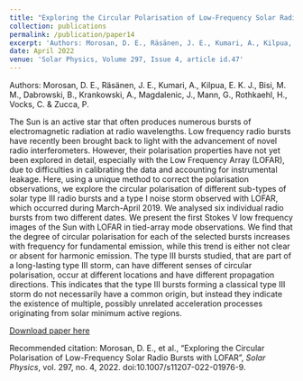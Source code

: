 ```yaml
---
title: "Exploring the Circular Polarisation of Low-Frequency Solar Radio Bursts with LOFAR "
collection: publications
permalink: /publication/paper14
excerpt: 'Authors: Morosan, D. E., Räsänen, J. E., Kumari, A., Kilpua, E. K. J., Bisi, M. M., Dabrowski, B., Krankowski, A., Magdalenic, J., Mann, G., Rothkaehl, H., Vocks, C. & Zucca, P.'
date: April 2022
venue: 'Solar Physics, Volume 297, Issue 4, article id.47'
---
```


Authors: Morosan, D. E., Räsänen, J. E., Kumari, A., Kilpua, E. K. J., Bisi, M. M., Dabrowski, B., Krankowski, A., Magdalenic, J., Mann, G., Rothkaehl, H., Vocks, C. & Zucca, P.

 The Sun is an active star that often produces numerous bursts of electromagnetic radiation at radio wavelengths. Low frequency radio bursts have recently been brought back to light with the advancement of novel radio interferometers. However, their polarisation properties have not yet been explored in detail, especially with the Low Frequency Array (LOFAR), due to difficulties in calibrating the data and accounting for instrumental leakage. Here, using a unique method to correct the polarisation observations, we explore the circular polarisation of different sub-types of solar type III radio bursts and a type I noise storm observed with LOFAR, which occurred during March-April 2019. We analysed six individual radio bursts from two different dates. We present the first Stokes V low frequency images of the Sun with LOFAR in tied-array mode observations. We find that the degree of circular polarisation for each of the selected bursts increases with frequency for fundamental emission, while this trend is either not clear or absent for harmonic emission. The type III bursts studied, that are part of a long-lasting type III storm, can have different senses of circular polarisation, occur at different locations and have different propagation directions. This indicates that the type III bursts forming a classical type III storm do not necessarily have a common origin, but instead they indicate the existence of multiple, possibly unrelated acceleration processes originating from solar minimum active regions. 


[Download paper here](http://anshusolar.github.io/files/paper14.pdf)

Recommended citation: Morosan, D. E., et al., “Exploring the Circular Polarisation of Low-Frequency Solar Radio Bursts with LOFAR”, <i>Solar Physics</i>, vol. 297, no. 4, 2022. doi:10.1007/s11207-022-01976-9.

